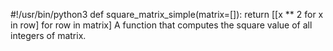 #!/usr/bin/python3
def square_matrix_simple(matrix=[]):
    return [[x ** 2 for x in row] for row in matrix]
A function that computes the square value of all integers of matrix. 
